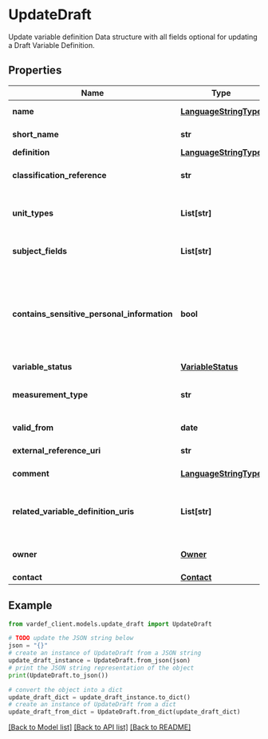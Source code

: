 # UpdateDraft

Update variable definition Data structure with all fields optional for updating a Draft Variable Definition.

## Properties

Name | Type | Description | Notes
------------ | ------------- | ------------- | -------------
**name** | [**LanguageStringType**](LanguageStringType.md) | Name of the variable. Must be unique for a given Unit Type and Owner combination. | [optional] 
**short_name** | **str** | Recommended short name. Must be unique within an organization. | [optional] 
**definition** | [**LanguageStringType**](LanguageStringType.md) | Definition of the variable. | [optional] 
**classification_reference** | **str** | ID of a classification or code list from Klass. The given classification defines all possible values for the defined variable. | [optional] 
**unit_types** | **List[str]** | A list of one or more unit types, e.g. person, vehicle, household. Must be defined as codes from https://www.ssb.no/klass/klassifikasjoner/702. | [optional] 
**subject_fields** | **List[str]** | A list of subject fields that the variable is used in. Must be defined as codes from https://www.ssb.no/klass/klassifikasjoner/618. | [optional] 
**contains_sensitive_personal_information** | **bool** | True if variable instances contain particularly sensitive information. Applies even if the information or identifiers are pseudonymized. Information within the following categories are regarded as particularly sensitive: Ethnicity, Political alignment, Religion, Philosophical beliefs, Union membership, Genetics, Biometrics, Health, Sexual relations, Sexual orientation | [optional] 
**variable_status** | [**VariableStatus**](VariableStatus.md) | Status of the life cycle of the variable | [optional] 
**measurement_type** | **str** | Type of measurement for the variable, e.g. length, volume, currency. Must be defined as codes from https://www.ssb.no/klass/klassifikasjoner/303 | [optional] 
**valid_from** | **date** | The variable definition is valid from this date inclusive | [optional] 
**external_reference_uri** | **str** | A link (URI) to an external definition/documentation | [optional] 
**comment** | [**LanguageStringType**](LanguageStringType.md) | Optional comment to explain the definition or communicate potential changes. | [optional] 
**related_variable_definition_uris** | **List[str]** | Link(s) to related definitions of variables - a list of one or more definitions. For example for a variable after-tax income it could be relevant to link to definitions of income from work, property income etc. | [optional] 
**owner** | [**Owner**](Owner.md) | Owner of the definition, i.e. responsible Dapla team (statistics team) and information about access management groups. | [optional] 
**contact** | [**Contact**](Contact.md) | Contact details | [optional] 

## Example

```python
from vardef_client.models.update_draft import UpdateDraft

# TODO update the JSON string below
json = "{}"
# create an instance of UpdateDraft from a JSON string
update_draft_instance = UpdateDraft.from_json(json)
# print the JSON string representation of the object
print(UpdateDraft.to_json())

# convert the object into a dict
update_draft_dict = update_draft_instance.to_dict()
# create an instance of UpdateDraft from a dict
update_draft_from_dict = UpdateDraft.from_dict(update_draft_dict)
```
[[Back to Model list]](../README.md#documentation-for-models) [[Back to API list]](../README.md#documentation-for-api-endpoints) [[Back to README]](../README.md)


